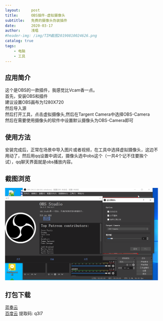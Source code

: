 ```yaml
---
layout:     post
title:      OBS插件-虚拟摄像头
subtitle:   免费的摄像头伪装插件
date:       2020-03-17
author:     浅唱
#header-img: /img/TIM截图20190810024626.png
catalog: true
tags:
    - 电脑
    - 工具
---
```



## 应用简介
这个是OBS的一款插件，我感觉比Vcam香一点。  
首先，安装OBS和插件  
建议设置OBS画布为1280X720  
然后导入源  
然后打开工具，点击虚拟摄像头,然后在Targent Camera中选择OBS-Camera  
然后在需要使用摄像头的软件中设置默认摄像头为OBS-Camera即可  

## 使用方法
安装完成后，正常在场景中导入图片或者视频，在工具中选择虚拟摄像头，这边不用动了，然后用qq设置中调试，摄像头选中obs这个（一共4个记不住要挨个试），qq聊天界面就是obs播放内容。

## 截图浏览
![QQ拼音截图20200317130911.png](/img/QQ拼音截图20200317130911.png)

## 打包下载
[蓝奏云](https://www.lanzous.com/iacferi)   
[百度云](https://pan.baidu.com/s/1CSmtHjpuMAzQaDwhIOwHzA) 提取码: q3l7  
      
